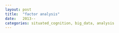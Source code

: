 ```yaml
---
layout: post
title:  "factor analysis"
date:   2013--
categories: situated_cognition, big_data, analysis
---
```


![]()

